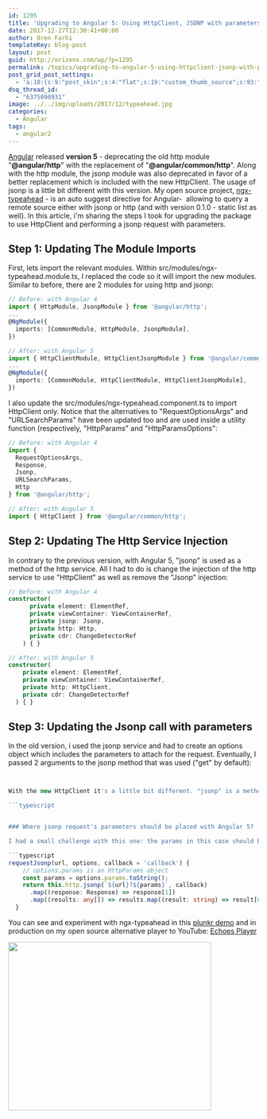 ```yaml
---
id: 1295
title: 'Upgrading to Angular 5: Using HttpClient, JSONP with parameters'
date: 2017-12-27T12:30:41+00:00
author: Oren Farhi 
templateKey: blog-post
layout: post
guid: http://orizens.com/wp/?p=1295
permalink: /topics/upgrading-to-angular-5-using-httpclient-jsonp-with-parameters/
post_grid_post_settings:
  - 'a:10:{s:9:"post_skin";s:4:"flat";s:19:"custom_thumb_source";s:93:"./img/plugins/post-grid/assets/frontend/css/images/placeholder.png";s:17:"font_awesome_icon";s:0:"";s:23:"font_awesome_icon_color";s:7:"#737272";s:22:"font_awesome_icon_size";s:4:"50px";s:17:"custom_youtube_id";s:0:"";s:15:"custom_vimeo_id";s:0:"";s:21:"custom_dailymotion_id";s:0:"";s:14:"custom_mp3_url";s:0:"";s:20:"custom_soundcloud_id";s:0:"";}'
dsq_thread_id:
  - "6375090931"
image: ../../img/uploads/2017/12/typeahead.jpg
categories:
  - Angular
tags:
  - angular2
---
```

[Angular](https://blog.angular.io/version-5-0-0-of-angular-now-available-37e414935ced) released **version 5** - deprecating the old http module "**@angular/http**" with the replacement of "**@angular/common/http**". Along with the http module, the jsonp module was also deprecated in favor of a better replacement which is included with the new HttpClient. The usage of jsonp is a little bit different with this version. My open source project, [ngx-typeahead](https://www.npmjs.com/package/ngx-typeahead) - is an auto suggest directive for Angular-  allowing to query a remote source either with jsonp or http (and with version 0.1.0 - static list as well). In this article, i'm sharing the steps I took for upgrading the package to use HttpClient and performing a jsonp request with parameters.<!--more-->

## Step 1: Updating The Module Imports

First, lets import the relevant modules. Within src/modules/ngx-typeahead.module.ts, I replaced the code so it will import the new modules. Similar to before, there are 2 modules for using http and jsonp:

```typescript
// Before: with Angular 4
import { HttpModule, JsonpModule } from '@angular/http';
...
@NgModule({
  imports: [CommonModule, HttpModule, JsonpModule],
})

// After: with Angular 5
import { HttpClientModule, HttpClientJsonpModule } from '@angular/common/http';
...
@NgModule({
  imports: [CommonModule, HttpClientModule, HttpClientJsonpModule],
})

```

I also update the src/modules/ngx-typeahead.component.ts to import HttpClient only. Notice that the alternatives to "RequestOptionsArgs" and "URLSearchParams" have been updated too and are used inside a utility function (respectively, "HttpParams" and "HttpParamsOptions":

```typescript
// Before: with Angular 4
import {
  RequestOptionsArgs,
  Response,
  Jsonp,
  URLSearchParams,
  Http
} from '@angular/http';

// After: with Angular 5
import { HttpClient } from '@angular/common/http';

```

## Step 2: Updating The Http Service Injection

In contrary to the previous version, with Angular 5, "jsonp" is used as a method of the http service. All I had to do is change the injection of the http service to use "HttpClient" as well as remove the "Jsonp" injection:

```typescript
// Before: with Angular 4
constructor(
      private element: ElementRef,
      private viewContainer: ViewContainerRef,
      private jsonp: Jsonp,
      private http: Http,
      private cdr: ChangeDetectorRef
    ) { }

// After: with Angular 5
constructor(
    private element: ElementRef,
    private viewContainer: ViewContainerRef,
    private http: HttpClient,
    private cdr: ChangeDetectorRef
  ) { }
```

## Step 3: Updating the Jsonp call with parameters

In the old version, i used the jsonp service and had to create an options object which includes the parameters to attach for the request. Eventually, I passed 2 arguments to the jsonp method that was used ("get" by default):

```typescript


With the new HttpClient it's a little bit different. "jsonp" is a method that performs the jsonp request. It takes the first argument as the url and the callback string name as the second argument.

```typescript


### Where jsonp request's parameters should be placed with Angular 5?

I had a small challenge with this one: the params in this case should be concatenated as string parameters to the url argument. Since i'm using the new "HttpParams" to construct a params object, I can use the "toString()" to get all parameters as url search parameters and add it to the url:

```typescript
requestJsonp(url, options, callback = 'callback') {
    // options.params is an HttpParams object
    const params = options.params.toString();
    return this.http.jsonp(`${url}?${params}`, callback)
      .map((response: Response) => response[1])
      .map((results: any[]) => results.map((result: string) => result[0]));
  }
```

You can see and experiment with ngx-typeahead in this [plunkr demo](http://plnkr.co/edit/gV6kMSRlogjBKnh3JHU3?p=preview) and in production on my open source alternative player to YouTube: [Echoes Player](http://echoesplayer.com)

[<img class="alignnone wp-image-1299" src=".../../img/uploads/2017/12/Screen-Shot-2017-12-27-at-12.23.12-PM.png" alt="" width="408" height="339" srcset=".../../img/uploads/2017/12/Screen-Shot-2017-12-27-at-12.23.12-PM.png 964w, .../../img/uploads/2017/12/Screen-Shot-2017-12-27-at-12.23.12-PM-300x250.png 300w, .../../img/uploads/2017/12/Screen-Shot-2017-12-27-at-12.23.12-PM-768x639.png 768w" sizes="(max-width: 408px) 100vw, 408px" />](http://echoesplayer.com)